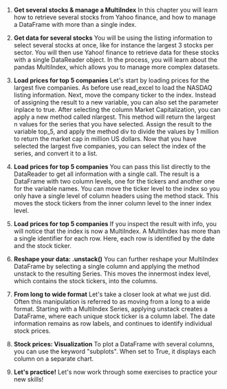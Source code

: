 1. **Get several stocks & manage a MultiIndex**
In this chapter you will learn how to retrieve several stocks from Yahoo finance, and how to manage a DataFrame with more than a single index.

2. **Get data for several stocks**
You will be using the listing information to select several stocks at once, like for instance the largest 3 stocks per sector. You will then use Yahoo! finance to retrieve data for these stocks with a single DataReader object. In the process, you will learn about the pandas MultiIndex, which allows you to manage more complex datasets.

3. **Load prices for top 5 companies**
Let's start by loading prices for the largest five companies. As before use read_excel to load the NASDAQ listing information. Next, move the company ticker to the index. Instead of assigning the result to a new variable, you can also set the parameter inplace to true. After selecting the column Market Capitalization, you can apply a new method called nlargest. This method will return the largest n values for the series that you have selected. Assign the result to the variable top_5, and apply the method div to divide the values by 1 million to return the market cap in million US dollars. Now that you have selected the largest five companies, you can select the index of the series, and convert it to a list.

4. **Load prices for top 5 companies**
You can pass this list directly to the DataReader to get all information with a single call. The result is a DataFrame with two column levels, one for the tickers and another one for the variable names. You can move the ticker level to the index so you only have a single level of column headers using the method stack. This moves the stock tickers from the inner column level to the inner index level.

5. **Load prices for top 5 companies**
If you inspect the result with info, you will notice that the index is now a MultiIndex. A MultiIndex has more than a single identifier for each row. Here, each row is identified by the date and the stock ticker.

6. **Reshape your data: .unstack()**
You can further reshape your MultiIndex DataFrame by selecting a single column and applying the method unstack to the resulting Series. This moves the innermost index level, which contains the stock tickers, into the columns.

7. **From long to wide format**
Let's take a closer look at what we just did. Often this manipulation is referred to as moving from a long to a wide format. Starting with a MultiIndex Series, applying unstack creates a DataFrame, where each unique stock ticker is a column label. The date information remains as row labels, and continues to identify individual stock prices.

8. **Stock prices: Visualization**
To plot a DataFrame with several columns, you can use the keyword "subplots". When set to True, it displays each column on a separate chart.

9. **Let's practice!**
Let's now work through some exercises to practice your new skills!